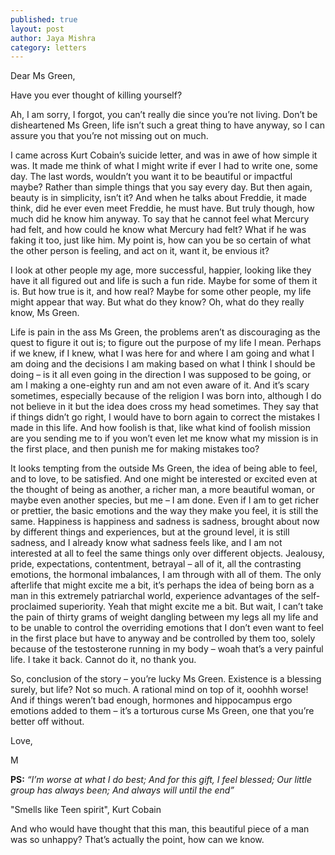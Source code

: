 ```yaml
---
published: true
layout: post
author: Jaya Mishra
category: letters
---
```

Dear Ms Green,

Have you ever thought of killing yourself? 

Ah, I am sorry, I forgot, you can’t really die since you’re not living. Don’t be disheartened Ms Green, life isn’t such a great thing to have anyway, so I can assure you that you’re not missing out on much.

I came across Kurt Cobain’s suicide letter, and was in awe of how simple it was. It made me think of what I might write if ever I had to write one, some day. The last words, wouldn’t you want it to be beautiful or impactful maybe? Rather than simple things that you say every day. But then again, beauty is in simplicity, isn’t it? And when he talks about Freddie, it made think, did he ever even meet Freddie, he must have. But truly though, how much did he know him anyway. To say that he cannot feel what Mercury had felt, and how could he know what Mercury had felt? What if he was faking it too, just like him. My point is, how can you be so certain of what the other person is feeling, and act on it, want it, be envious it?

I look at other people my age, more successful, happier, looking like they have it all figured out and life is such a fun ride. Maybe for some of them it is. But how true is it, and how real? Maybe for some other people, my life might appear that way. But what do they know? Oh, what do they really know, Ms Green.

Life is pain in the ass Ms Green, the problems aren’t as discouraging as the quest to figure it out is; to figure out the purpose of my life I mean. Perhaps if we knew, if I knew, what I was here for and where I am going and what I am doing and the decisions I am making based on what I think I should be doing – is it all even going in the direction I was supposed to be going, or am I making a one-eighty run and am not even aware of it. And it’s scary sometimes, especially because of the religion I was born into, although I do not believe in it but the idea does cross my head sometimes. They say that if things didn’t go right, I would have to born again to correct the mistakes I made in this life. And how foolish is that, like what kind of foolish mission are you sending me to if you won’t even let me know what my mission is in the first place, and then punish me for making mistakes too? 

It looks tempting from the outside Ms Green, the idea of being able to feel, and to love, to be satisfied. And one might be interested or excited even at the thought of being as another, a richer man, a more beautiful woman, or maybe even another species, but me – I am done. Even if I am to get richer or prettier, the basic emotions and the way they make you feel, it is still the same. Happiness is happiness and sadness is sadness, brought about now by different things and experiences, but at the ground level, it is still sadness, and I already know what sadness feels like, and I am not interested at all to feel the same things only over different objects. Jealousy, pride, expectations, contentment, betrayal – all of it, all the contrasting emotions, the hormonal imbalances, I am through with all of them. The only afterlife that might excite me a bit, it’s perhaps the idea of being born as a man in this extremely patriarchal world, experience advantages of the self-proclaimed superiority. Yeah that might excite me a bit. But wait, I can’t take the pain of thirty grams of weight dangling between my legs all my life and to be unable to control the overriding emotions that I don’t even want to feel in the first place but have to anyway and be controlled by them too, solely because of the testosterone running in my body – woah that’s a very painful life. I take it back. Cannot do it, no thank you.

So, conclusion of the story – you’re lucky Ms Green. Existence is a blessing surely, but life? Not so much. A rational mind on top of it, ooohhh worse! And if things weren’t bad enough, hormones and hippocampus ergo emotions added to them – it’s a torturous curse Ms Green, one that you’re better off without.

Love,

M


**PS:** _“I’m worse at what I do best;
And for this gift, I feel blessed;
Our little group has always been;
And always will until the end”_

"Smells like Teen spirit", Kurt Cobain

And who would have thought that this man, this beautiful piece of a man was so unhappy? That’s actually the point, how can we know.
